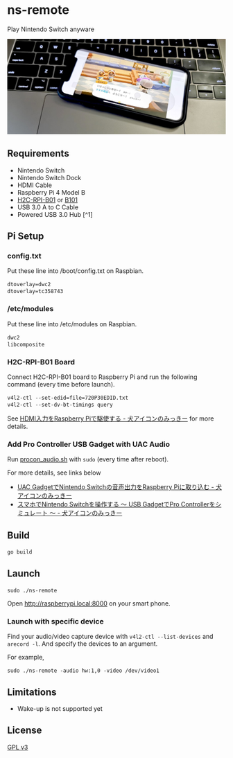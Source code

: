 # ns-remote

Play Nintendo Switch anyware

![icon](assets/image/ns-remote.jpg)

## Requirements

- Nintendo Switch
- Nintendo Switch Dock
- HDMI Cable
- Raspberry Pi 4 Model B
- [H2C-RPI-B01] or [B101]
- USB 3.0 A to C Cable
- Powered USB 3.0 Hub [^1]

[H2C-RPI-B01]: https://mzyy94.com/blog/2020/04/10/raspberrypi-hdmi-input/#h2c-rpi-b01
[B101]: https://auvidea.eu/b101-hdmi-to-csi-2-bridge-15-pin-fpc/

## Pi Setup

### config.txt

Put these line into /boot/config.txt on Raspbian.

```
dtoverlay=dwc2
dtoverlay=tc358743
```

### /etc/modules

Put these line into /etc/modules on Raspbian.

```
dwc2
libcomposite
```

### H2C-RPI-B01 Board

Connect H2C-RPI-B01 board to Raspberry Pi and run the following command (every time before launch).

```
v4l2-ctl --set-edid=file=720P30EDID.txt
v4l2-ctl --set-dv-bt-timings query
```

See [HDMI入力をRaspberry Piで駆使する - 犬アイコンのみっきー](https://mzyy94.com/blog/2020/04/10/raspberrypi-hdmi-input/#%E3%82%AD%E3%83%A3%E3%83%97%E3%83%81%E3%83%A3%E3%83%BC%E3%83%9C%E3%83%BC%E3%83%89) for more details.

### Add Pro Controller USB Gadget with UAC Audio

Run [procon_audio.sh](https://gist.github.com/mzyy94/02bcd9d843c77896803c4cd0c4d9b640#file-procon_audio-sh) with `sudo` (every time after reboot).

For more details, see links below
- [UAC GadgetでNintendo Switchの音声出力をRaspberry Piに取り込む - 犬アイコンのみっきー](https://mzyy94.com/blog/2020/04/17/nintendo-switch-audio-uac-gadget/#pro-controller--uac)
- [スマホでNintendo Switchを操作する 〜 USB GadgetでPro Controllerをシミュレート 〜 - 犬アイコンのみっきー](https://mzyy94.com/blog/2020/03/20/nintendo-switch-pro-controller-usb-gadget/#usb-gadget%E3%81%A7hid%E3%82%B7%E3%83%9F%E3%83%A5%E3%83%AC%E3%83%BC%E3%83%88%E5%AE%9F%E9%A8%93)

## Build

```sh
go build
```

## Launch

```
sudo ./ns-remote
```

Open http://raspberrypi.local:8000 on your smart phone.

### Launch with specific device

Find your audio/video capture device with `v4l2-ctl --list-devices` and `arecord -l`. And specify the devices to an argument.

For example,

```
sudo ./ns-remote -audio hw:1,0 -video /dev/video1
```


## Limitations

- Wake-up is not supported yet

## License

[GPL v3](LICENSE)
